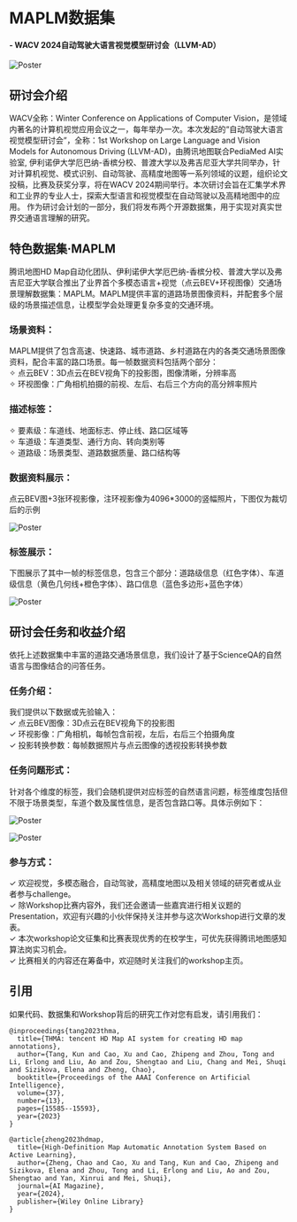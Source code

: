# MAPLM数据集
#### - WACV 2024自动驾驶大语言视觉模型研讨会（LLVM-AD）

![Poster](./figures/poster.png)

## 研讨会介绍
WACV全称：Winter Conference on Applications of Computer Vision，是领域内著名的计算机视觉应用会议之一，每年举办一次。本次发起的“自动驾驶大语言视觉模型研讨会”，全称：1st Workshop on Large Language and Vision Models for Autonomous Driving (LLVM-AD)，由腾讯地图联合PediaMed AI实验室, 伊利诺伊大学厄巴纳-香槟分校、普渡大学以及弗吉尼亚大学共同举办，针对计算机视觉、模式识别、自动驾驶、高精度地图等一系列领域的议题，组织论文投稿，比赛及获奖分享，将在WACV 2024期间举行。本次研讨会旨在汇集学术界和工业界的专业人士，探索大型语言和视觉模型在自动驾驶以及高精地图中的应用。
作为研讨会计划的一部分，我们将发布两个开源数据集，用于实现对真实世界交通语言理解的研究。

## 特色数据集·MAPLM     
腾讯地图HD Map自动化团队、伊利诺伊大学厄巴纳-香槟分校、普渡大学以及弗吉尼亚大学联合推出了业界首个多模态语言+视觉（点云BEV+环视图像）交通场景理解数据集：MAPLM。MAPLM提供丰富的道路场景图像资料，并配套多个层级的场景描述信息，让模型学会处理更复杂多变的交通环境。
### 场景资料：    
MAPLM提供了包含高速、快速路、城市道路、乡村道路在内的各类交通场景图像资料，配合丰富的路口场景。每一帧数据资料包括两个部分：     
  ✧ 点云BEV：3D点云在BEV视角下的投影图，图像清晰，分辨率高    
  ✧ 环视图像：广角相机拍摄的前视、左后、右后三个方向的高分辨率照片    
### 描述标签：    
  ✧ 要素级：车道线、地面标志、停止线、路口区域等    
  ✧ 车道级：车道类型、通行方向、转向类别等    
  ✧ 道路级：场景类型、道路数据质量、路口结构等    
### 数据资料展示：    
点云BEV图+3张环视影像，注环视影像为4096*3000的竖幅照片，下图仅为裁切后的示例    

![Poster](./figures/example1.png)

### 标签展示：    
下图展示了其中一帧的标签信息，包含三个部分：道路级信息（红色字体）、车道级信息（黄色几何线+橙色字体）、路口信息（蓝色多边形+蓝色字体）      

![Poster](./figures/example2.png)

## 研讨会任务和收益介绍   

依托上述数据集中丰富的道路交通场景信息，我们设计了基于ScienceQA的自然语言与图像结合的问答任务。    
### 任务介绍：
我们提供以下数据或先验输入：    
  ✓ 点云BEV图像：3D点云在BEV视角下的投影图    
  ✓ 环视影像：广角相机，每帧包含前视，左后，右后三个拍摄角度    
  ✓ 投影转换参数：每帧数据照片与点云图像的透视投影转换参数      

### 任务问题形式：    
针对各个维度的标签，我们会随机提供对应标签的自然语言问题，标签维度包括但不限于场景类型，车道个数及属性信息，是否包含路口等。具体示例如下：      

![Poster](./figures/qa1.png)    

![Poster](./figures/qa2.png)    

### 参与方式：
  ✓ 欢迎视觉，多模态融合，自动驾驶，高精度地图以及相关领域的研究者或从业者参与challenge。     
  ✓ 除Workshop比赛内容外，我们还会邀请一些嘉宾进行相关议题的Presentation，欢迎有兴趣的小伙伴保持关注并参与这次Workshop进行文章的发表。    
  ✓ 本次workshop论文征集和比赛表现优秀的在校学生，可优先获得腾讯地图感知算法岗实习机会。     
  ✓ 比赛相关的内容还在筹备中，欢迎随时关注我们的workshop主页。     


## 引用      
如果代码、数据集和Workshop背后的研究工作对您有启发，请引用我们：    
```
@inproceedings{tang2023thma,
  title={THMA: tencent HD Map AI system for creating HD map annotations},
  author={Tang, Kun and Cao, Xu and Cao, Zhipeng and Zhou, Tong and Li, Erlong and Liu, Ao and Zou, Shengtao and Liu, Chang and Mei, Shuqi and Sizikova, Elena and Zheng, Chao},
  booktitle={Proceedings of the AAAI Conference on Artificial Intelligence},
  volume={37},
  number={13},
  pages={15585--15593},
  year={2023}
}
```

```
@article{zheng2023hdmap,
  title={High-Definition Map Automatic Annotation System Based on Active Learning},
  author={Zheng, Chao and Cao, Xu and Tang, Kun and Cao, Zhipeng and Sizikova, Elena and Zhou, Tong and Li, Erlong and Liu, Ao and Zou, Shengtao and Yan, Xinrui and Mei, Shuqi},
  journal={AI Magazine},
  year={2024},
  publisher={Wiley Online Library}
}
```


